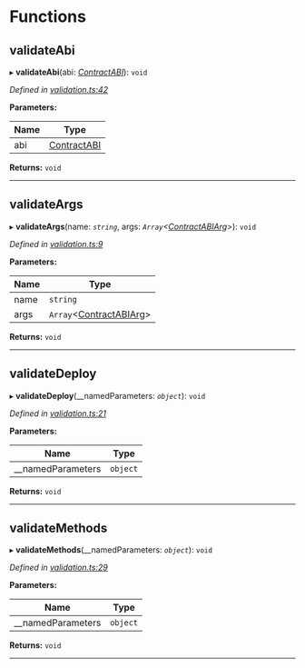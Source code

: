 

# Functions

<a id="validateabi"></a>

##  validateAbi

▸ **validateAbi**(abi: *[ContractABI](_types_.md#contractabi)*): `void`

*Defined in [validation.ts:42](https://github.com/polkadot-js/api/blob/d38ccd1/packages/api-contract/src/validation.ts#L42)*

**Parameters:**

| Name | Type |
| ------ | ------ |
| abi | [ContractABI](_types_.md#contractabi) |

**Returns:** `void`

___
<a id="validateargs"></a>

##  validateArgs

▸ **validateArgs**(name: *`string`*, args: *`Array`<[ContractABIArg](_types_.md#contractabiarg)>*): `void`

*Defined in [validation.ts:9](https://github.com/polkadot-js/api/blob/d38ccd1/packages/api-contract/src/validation.ts#L9)*

**Parameters:**

| Name | Type |
| ------ | ------ |
| name | `string` |
| args | `Array`<[ContractABIArg](_types_.md#contractabiarg)> |

**Returns:** `void`

___
<a id="validatedeploy"></a>

##  validateDeploy

▸ **validateDeploy**(__namedParameters: *`object`*): `void`

*Defined in [validation.ts:21](https://github.com/polkadot-js/api/blob/d38ccd1/packages/api-contract/src/validation.ts#L21)*

**Parameters:**

| Name | Type |
| ------ | ------ |
| __namedParameters | `object` |

**Returns:** `void`

___
<a id="validatemethods"></a>

##  validateMethods

▸ **validateMethods**(__namedParameters: *`object`*): `void`

*Defined in [validation.ts:29](https://github.com/polkadot-js/api/blob/d38ccd1/packages/api-contract/src/validation.ts#L29)*

**Parameters:**

| Name | Type |
| ------ | ------ |
| __namedParameters | `object` |

**Returns:** `void`

___

